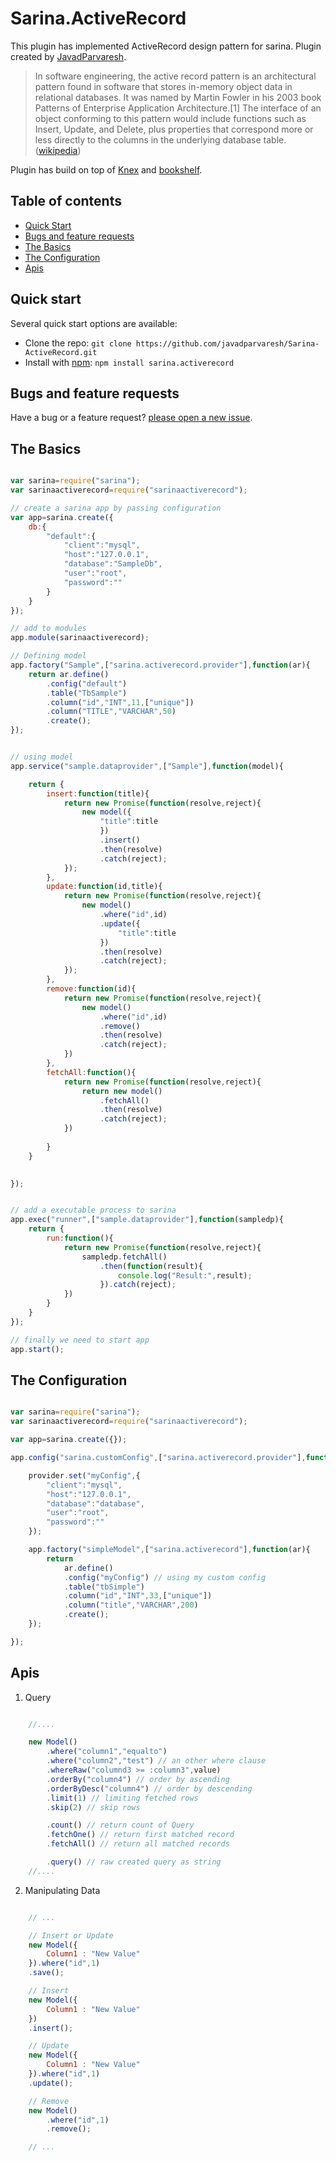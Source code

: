 # Sarina.ActiveRecord

This plugin has implemented ActiveRecord design pattern for sarina. 
Plugin created by [JavadParvaresh](https://github.com/javadparvaresh).

> In software engineering, the active record pattern is an architectural pattern found in software that stores in-memory object data in relational databases. It was named by Martin Fowler in his 2003 book Patterns of Enterprise Application Architecture.[1] The interface of an object conforming to this pattern would include functions such as Insert, Update, and Delete, plus properties that correspond more or less directly to the columns in the underlying database table.([wikipedia](https://en.wikipedia.org/wiki/Active_record_pattern))

Plugin has build on top of [Knex](https://github.com/tgriesser/knex) and [bookshelf](https://github.com/tgriesser/bookshelf).

## Table of contents
- [Quick Start](#quick-start)
- [Bugs and feature requests](#bugs-and-feature-requests)
- [The Basics](#the-basics)
- [The Configuration](#the-configuration)
- [Apis](#apis)

## Quick start

Several quick start options are available:
- Clone the repo: `git clone https://github.com/javadparvaresh/Sarina-ActiveRecord.git`
- Install with [npm](https://www.npmjs.com): `npm install sarina.activerecord`

## Bugs and feature requests

Have a bug or a feature request? [please open a new issue](https://github.com/javadparvaresh/Sarina-ActiveRecord/issues/new).

## The Basics
```javascript

var sarina=require("sarina");
var sarinaactiverecord=require("sarinaactiverecord");

// create a sarina app by passing configuration
var app=sarina.create({
    db:{
        "default":{
            "client":"mysql",
            "host":"127.0.0.1",
            "database":"SampleDb",
            "user":"root",
            "password":""
        }
    }
});

// add to modules
app.module(sarinaactiverecord);

// Defining model
app.factory("Sample",["sarina.activerecord.provider"],function(ar){
    return ar.define()
        .config("default")
        .table("TbSample")
        .column("id","INT",11,["unique"])
        .column("TITLE","VARCHAR",50)
        .create();
});


// using model
app.service("sample.dataprovider",["Sample"],function(model){

    return {
        insert:function(title){
            return new Promise(function(resolve,reject){
                new model({
                    "title":title
                    })
                    .insert()
                    .then(resolve)
                    .catch(reject);
            });
        },
        update:function(id,title){
            return new Promise(function(resolve,reject){
                new model()
                    .where("id",id)
                    .update({
                        "title":title
                    })
                    .then(resolve)
                    .catch(reject);
            });
        },
        remove:function(id){
            return new Promise(function(resolve,reject){
                new model()
                    .where("id",id)
                    .remove()
                    .then(resolve)
                    .catch(reject);
            })
        },
        fetchAll:function(){
            return new Promise(function(resolve,reject){
                return new model()
                    .fetchAll()
                    .then(resolve)
                    .catch(reject);
            })
            
        }
    }
    

});


// add a executable process to sarina
app.exec("runner",["sample.dataprovider"],function(sampledp){
    return {
        run:function(){
            return new Promise(function(resolve,reject){
                sampledp.fetchAll()
                    .then(function(result){
                        console.log("Result:",result);
                    }).catch(reject);
            })
        }
    }
});

// finally we need to start app
app.start();

```

## The Configuration
```javascript

var sarina=require("sarina");
var sarinaactiverecord=require("sarinaactiverecord");

var app=sarina.create({});

app.config("sarina.customConfig",["sarina.activerecord.provider"],function(provider){

    provider.set("myConfig",{
        "client":"mysql",
        "host":"127.0.0.1",
        "database":"database",
        "user":"root",
        "password":""
    });

    app.factory("simpleModel",["sarina.activerecord"],function(ar){
        return 
            ar.define()
            .config("myConfig") // using my custom config
            .table("tbSimple")
            .column("id","INT",33,["unique"])
            .column("title","VARCHAR",200)
            .create();
    });

});


```



## Apis

1. Query 
```javascript

    //....

    new Model()
        .where("column1","equalto") 
        .where("column2","test") // an other where clause
        .whereRaw("columnd3 >= :column3",value)
        .orderBy("column4") // order by ascending
        .orderByDesc("column4") // order by descending
        .limit(1) // limiting fetched rows
        .skip(2) // skip rows 

        .count() // return count of Query
        .fetchOne() // return first matched record
        .fetchAll() // return all matched records

        .query() // raw created query as string
    //....

```

2. Manipulating Data
```javascript

    // ...

    // Insert or Update
    new Model({
        Column1 : "New Value"
    }).where("id",1)
    .save();

    // Insert
    new Model({
        Column1 : "New Value"
    })
    .insert();

    // Update
    new Model({
        Column1 : "New Value"
    }).where("id",1)
    .update();

    // Remove
    new Model()
        .where("id",1)
        .remove();

    // ...

```